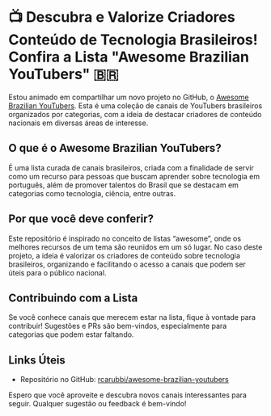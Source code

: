 # 📺 Descubra e Valorize Criadores Conteúdo de Tecnologia Brasileiros! Confira a Lista "Awesome Brazilian YouTubers" 🇧🇷

Estou animado em compartilhar um novo projeto no GitHub, o [Awesome Brazilian YouTubers](https://github.com/rcarubbi/awesome-brazilian-youtubers). Esta é uma coleção de canais de YouTubers brasileiros organizados por categorias, com a ideia de destacar criadores de conteúdo nacionais em diversas áreas de interesse.

## O que é o Awesome Brazilian YouTubers?

É uma lista curada de canais brasileiros, criada com a finalidade de servir como um recurso para pessoas que buscam aprender sobre tecnologia em português, além de promover talentos do Brasil que se destacam em categorias como tecnologia, ciência, entre outras.

## Por que você deve conferir?

Este repositório é inspirado no conceito de listas “awesome”, onde os melhores recursos de um tema são reunidos em um só lugar. No caso deste projeto, a ideia é valorizar os criadores de conteúdo sobre tecnologia brasileiros, organizando e facilitando o acesso a canais que podem ser úteis para o público nacional.

## Contribuindo com a Lista

Se você conhece canais que merecem estar na lista, fique à vontade para contribuir! Sugestões e PRs são bem-vindos, especialmente para categorias que podem estar faltando.

## Links Úteis

- Repositório no GitHub: [rcarubbi/awesome-brazilian-youtubers](https://github.com/rcarubbi/awesome-brazilian-youtubers)

Espero que você aproveite e descubra novos canais interessantes para seguir. Qualquer sugestão ou feedback é bem-vindo!
